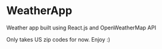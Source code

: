 # WeatherApp

Weather app built using React.js and OpenWeatherMap API

Only takes US zip codes for now. Enjoy :)